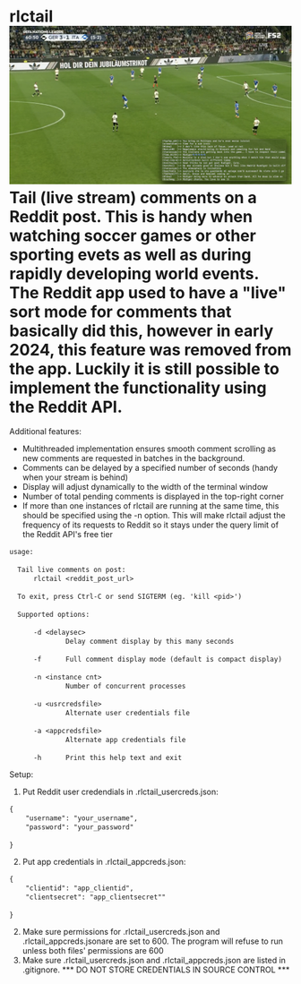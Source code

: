 # rlctail ![Screenshot of rlctail printing Reddit comments while a soccer game is being watched on the screen](screenshot.png) Tail (live stream) comments on a Reddit post. This is handy when watching soccer games or other sporting evets as well as during rapidly developing world events.  The Reddit app used to have a "live" sort mode for comments that basically did this, however in early 2024, this feature was removed from the app. Luckily it is still possible to implement the functionality using the Reddit API.

Additional features:
* Multithreaded implementation ensures smooth comment scrolling as new comments
are requested in batches in the background.
* Comments can be delayed by a specified number of seconds (handy when your
stream is behind) 
* Display will adjust dynamically to the width of the terminal window
* Number of total pending comments is displayed in the top-right corner
* If more than one instances of rlctail are running at the same time, this
should be specified using the -n option. This will make rlctail adjust the
frequency of its requests to Reddit so it stays under the query limit of the
Reddit API's free tier


```
usage:

  Tail live comments on post:
      rlctail <reddit_post_url>

  To exit, press Ctrl-C or send SIGTERM (eg. 'kill <pid>')

  Supported options:

      -d <delaysec>
              Delay comment display by this many seconds

      -f      Full comment display mode (default is compact display)

      -n <instance cnt>
              Number of concurrent processes

      -u <usrcredsfile>
              Alternate user credentials file

      -a <appcredsfile>
              Alternate app credentials file

      -h      Print this help text and exit
```

Setup:

1) Put Reddit user credendials in .rlctail_usercreds.json:

```
{
    "username": "your_username",
    "password": "your_password"

}
```
2) Put app credentials in .rlctail_appcreds.json:
```
{
    "clientid": "app_clientid",
    "clientsecret": "app_clientsecret""

}
```

2) Make sure permissions for .rlctail_usercreds.json and
   .rlctail_appcreds.jsonare are set to 600. The program
   will refuse to run unless both files' permissions are 600
3) Make sure .rlctail_usercreds.json and .rlctail_appcreds.json are listed
   in .gitignore. *** DO NOT STORE CREDENTIALS IN SOURCE CONTROL ***

